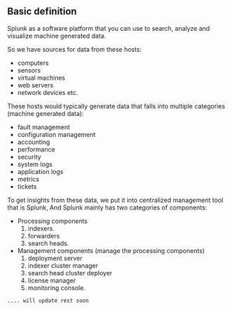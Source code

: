 ## Basic definition
Splunk as a software platform that you can use to search, analyze and visualize machine generated data.

So we have sources for data from these hosts:
- computers
- sensors
- virtual machines
- web servers
- network devices etc.

These hosts would typically generate data that falls into multiple categories (machine generated data):
- fault management
- configuration management
- accounting
- performance
- security
- system logs
- application logs
- metrics
- tickets

To get insights from these data, we put it into centralized management tool that is Splunk, And Splunk mainly has two categories of components:

- Processing components
	1. indexers.
	2. forwarders
	3. search heads.
- Management components (manage the processing components)
	1. deployment server
	2. indexer cluster manager
	3. search head cluster deployer
	4. license manager
	5. monitoring console.


```.... will update rest soon```

